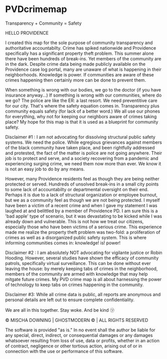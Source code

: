 # PVDcrimemap
Transparency + Community = Safety 

HELLO PROVIDENCE 

I created this map for the sole purpose of community transparency and authoritative accountabilty. 
Crime has spiked nationwide and Providence specifically has a significant property theft problem. 
This summer alone there have been hundreds of break-ins. Yet members of the community are in the dark.
Despite crime data being made publicly available on the Providence case log portal, many are unaware of what is happening in their neighborhoods. 
Knowledge is power. If communities are aware of these crimes happening then certainly more can be done to prevent them. 

When something is wrong with our bodies, we go to the doctor (if you have insurance anyway...) 
If something is wrong with our communities, where do we go? The police are like the ER: a last resort. We need preventitive care for our city. 
That's where the safety equation comes in. Transparency plus community equals safety (for lack of a better word.) 
We all use our phones for everything, why not for keeping our neighbors aware of crimes taking place? 
My hope for this map is that it is used as a blueprint for community safety. 

Disclaimer #1 : I am not advocating for dissolving structural public safety systems. We need the police. While egregious grievances against members of the black community have taken place, and been rightfully addressed and protested, the fact of the matter is police are not going anywhere. Their job is to protect and serve, and a society recovering from a pandemic and experiencing surging crime, we need them now more than ever. We know it is not an easy job to do by any means. 

However, many Providence residents feel as though they are being neither protected or served. Hundreds of unsolved break-ins in a small city points to some lack of accountabilty or departmental oversight on their end. Perhaps it is due to a lack of structural organization or employee burnout, but we as a community feel as though we are not being protected. I myself have been a victim of a recent crime and when I gave my statement I was laughed at and belittled by a member of Providence PD. I am sure this is a 'bad apple' type of scenario, but it was devastating to be kicked while I was already down and vulnerable. This is not how we treat our citizens, especially those who have been victims of a serious crime. This experience made me realize the property theft problem was two-fold: a proliferation of crimes as well as a disorganized public safety system. This is where informing communities comes in: knowledge! is! power! 

Disclaimer #2 : I am absolutely NOT advocating for vigilante justice or Robin Hooding. However, several studies have shown the efficacy of community patrols, specifically virtual surveillance. This can be done without ever leaving the house: by merely keeping tabs of crimes in the neighborhood, members of the community are armed with knowledge that may help mitgate future crimes. My PVD crime map is all about harnessing the power of technology to keep tabs on crimes happening in the community.  

Disclaimer #3: While all crime data is public, all reports are anonymous and personal details are left out to ensure complete confidentiality. 

We are all in this together. Stay woke. And be kind ㋡ 

 © MISCHA DOWNING | GHOSTMODERN © | ALL RIGHTS RESERVED 
 
The software is provided "as is." In no event shall the author be liable for
any special, direct, indirect, or consequential damages or any damages
whatsoever resulting from loss of use, data or profits, whether in an
action of contract, negligence or other tortious action, arising out of
or in connection with the use or performance of this software.
